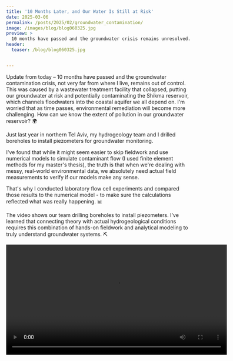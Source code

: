 ```yaml
---
title: '10 Months Later, and Our Water Is Still at Risk'
date: 2025-03-06
permalink: /posts/2025/02/groundwater_contamination/
image: /images/blog/blog060325.jpg
preview: >
  10 months have passed and the groundwater crisis remains unresolved. Floodwaters risk contaminating our aquifer, and time is running out for effective remediation.
header:
  teaser: /blog/blog060325.jpg


---
```


Update from today – 10 months have passed and the groundwater contamination crisis, not very far from where I live, remains out of control.
This was caused by a wastewater treatment facility that collapsed, putting our groundwater at risk and potentially contaminating the Shikma reservoir, which channels floodwaters into the coastal aquifer we all depend on. I'm worried that as time passes, environmental remediation will become more challenging. How can we know the extent of pollution in our groundwater reservoir? 🌍

Just last year in northern Tel Aviv, my hydrogeology team and I drilled boreholes to install piezometers for groundwater monitoring.

I've found that while it might seem easier to skip fieldwork and use numerical models to simulate contaminant flow (I used finite element methods for my master's thesis), the truth is that when we're dealing with messy, real-world environmental data, we absolutely need actual field measurements to verify if our models make any sense.

That's why I conducted laboratory flow cell experiments and compared those results to the numerical model - to make sure the calculations reflected what was really happening. 📊

The video shows our team drilling boreholes to install piezometers. I've learned that connecting theory with actual hydrogeological conditions requires this combination of hands-on fieldwork and analytical modeling to truly understand groundwater systems. ⛏️

<video controls width="600">
  <source src="{{ site.baseurl }}/images/WhatsApp1.mp4" type="video/mp4">
  Your browser does not support the video tag.
</video>

